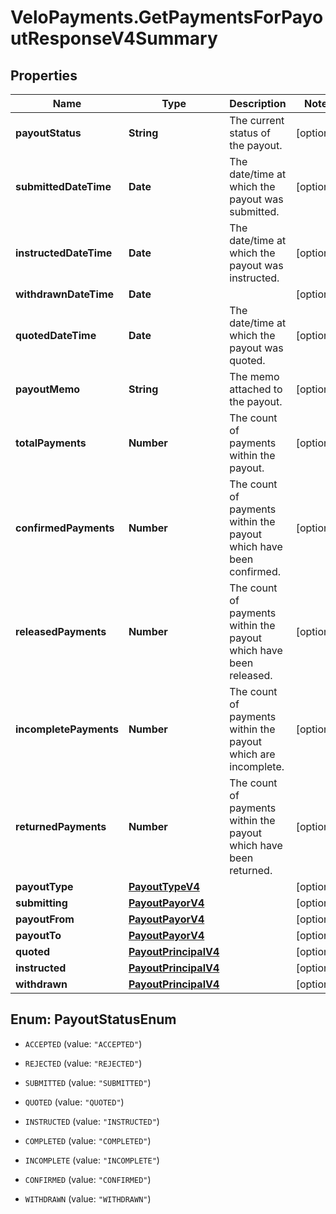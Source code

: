 # VeloPayments.GetPaymentsForPayoutResponseV4Summary

## Properties

Name | Type | Description | Notes
------------ | ------------- | ------------- | -------------
**payoutStatus** | **String** | The current status of the payout. | [optional] 
**submittedDateTime** | **Date** | The date/time at which the payout was submitted. | [optional] 
**instructedDateTime** | **Date** | The date/time at which the payout was instructed. | [optional] 
**withdrawnDateTime** | **Date** |  | [optional] 
**quotedDateTime** | **Date** | The date/time at which the payout was quoted. | [optional] 
**payoutMemo** | **String** | The memo attached to the payout. | [optional] 
**totalPayments** | **Number** | The count of payments within the payout. | [optional] 
**confirmedPayments** | **Number** | The count of payments within the payout which have been confirmed. | [optional] 
**releasedPayments** | **Number** | The count of payments within the payout which have been released. | [optional] 
**incompletePayments** | **Number** | The count of payments within the payout which are incomplete. | [optional] 
**returnedPayments** | **Number** | The count of payments within the payout which have been returned. | [optional] 
**payoutType** | [**PayoutTypeV4**](PayoutTypeV4.md) |  | [optional] 
**submitting** | [**PayoutPayorV4**](PayoutPayorV4.md) |  | [optional] 
**payoutFrom** | [**PayoutPayorV4**](PayoutPayorV4.md) |  | [optional] 
**payoutTo** | [**PayoutPayorV4**](PayoutPayorV4.md) |  | [optional] 
**quoted** | [**PayoutPrincipalV4**](PayoutPrincipalV4.md) |  | [optional] 
**instructed** | [**PayoutPrincipalV4**](PayoutPrincipalV4.md) |  | [optional] 
**withdrawn** | [**PayoutPrincipalV4**](PayoutPrincipalV4.md) |  | [optional] 



## Enum: PayoutStatusEnum


* `ACCEPTED` (value: `"ACCEPTED"`)

* `REJECTED` (value: `"REJECTED"`)

* `SUBMITTED` (value: `"SUBMITTED"`)

* `QUOTED` (value: `"QUOTED"`)

* `INSTRUCTED` (value: `"INSTRUCTED"`)

* `COMPLETED` (value: `"COMPLETED"`)

* `INCOMPLETE` (value: `"INCOMPLETE"`)

* `CONFIRMED` (value: `"CONFIRMED"`)

* `WITHDRAWN` (value: `"WITHDRAWN"`)




